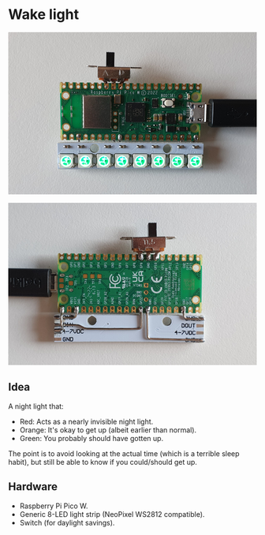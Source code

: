 # Wake light

![](img/front.png)

![](img/back.png)

## Idea

A night light that:

 - Red: Acts as a nearly invisible night light.
 - Orange: It's okay to get up (albeit earlier than normal).
 - Green: You probably should have gotten up.

The point is to avoid looking at the actual time (which is a terrible sleep
habit), but still be able to know if you could/should get up.

## Hardware

 - Raspberry Pi Pico W.
 - Generic 8-LED light strip (NeoPixel WS2812 compatible).
 - Switch (for daylight savings).

